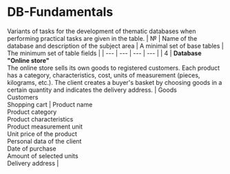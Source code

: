 # DB-Fundamentals
Variants of tasks for the development of thematic databases when performing practical tasks are given in the table.
| № | Name of the database and description of the subject area | A minimal set of base tables | The minimum set of table fields |
| --- | --- | --- | --- |
| 4 | **Database "Online store"**<br> The online store sells its own goods to registered customers. Each product has a category, characteristics, cost, units of measurement (pieces, kilograms, etc.). The client creates a buyer's basket by choosing goods in a certain quantity and indicates the delivery address. | Goods<br>Customers<br>Shopping cart | Product name<br>Product category<br>Product characteristics<br>Product measurement unit<br>Unit price of the product<br>Personal data of the client<br>Date of purchase<br>Amount of selected units<br>Delivery address |


